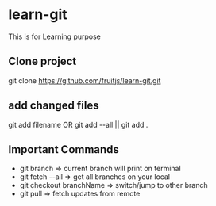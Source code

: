 # learn-git
This is for Learning purpose

## Clone project
git clone https://github.com/fruitjs/learn-git.git

## add changed files
git add filename
OR
git add --all || git add .

## Important Commands
- git branch => current branch will print on terminal
- git fetch --all => get all branches on your local
- git checkout branchName => switch/jump to other branch
- git pull => fetch updates from remote
